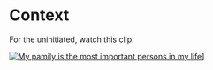 # Context
For the uninitiated, watch this clip:

[![My pamily is the most important persons in my life](https://i.ytimg.com/vi/ntXg9jOC_f8/hqdefault.jpg)](https://youtu.be/ntXg9jOC_f8?t=39)]
